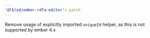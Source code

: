 ```yaml
---
'@lblod/ember-rdfa-editor': patch
---
```


Remove usage of explicitly imported `uniqueId` helper, as this is not supported by ember 4.x
